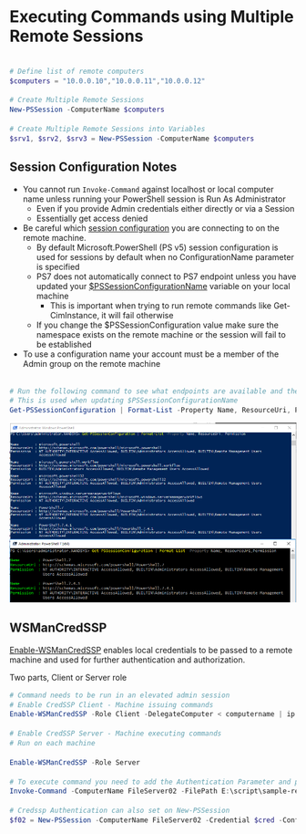 # Executing Commands using Multiple Remote Sessions

```powershell

# Define list of remote computers
$computers = "10.0.0.10","10.0.0.11","10.0.0.12"

# Create Multiple Remote Sessions
New-PSSession -ComputerName $computers

# Create Multiple Remote Sessions into Variables
$srv1, $srv2, $srv3 = New-PSSession -ComputerName $computers

```

## Session Configuration Notes

- You cannot run `Invoke-Command` against localhost or local computer name unless running your PowerShell session is Run As Administrator
  - Even if you provide Admin credentials either directly or via a Session
  - Essentially get access denied
- Be careful which [session configuration](https://learn.microsoft.com/en-us/powershell/module/microsoft.powershell.core/about/about_session_configurations?view=powershell-7.4) you are connecting to on the remote machine.
  - By default Microsoft.PowerShell (PS v5) session configuration is used for sessions by default when no ConfigurationName parameter is specified
  - PS7 does not automatically connect to PS7 endpoint unless you have updated your [$PSSessionConfigurationName](https://learn.microsoft.com/en-us/powershell/module/microsoft.powershell.core/about/about_preference_variables?view=powershell-7.4#pssessionconfigurationname) variable on your local machine
    - This is important when trying to run remote commands like Get-CimInstance, it will fail otherwise
  - If you change the $PSSessionConfiguration value make sure the namespace exists on the remote machine or the session will fail to be established
- To use a configuration name your account must be a member of the Admin group on the remote machine

```powershell

# Run the following command to see what endpoints are available and their ResourceUrl
# This is used when updating $PSSessionConfigurationName
Get-PSSessionConfiguration | Format-List -Property Name, ResourceUri, Permission

```

![alt text](pssession-config-details.png)

## WSManCredSSP

[Enable-WSManCredSSP](https://learn.microsoft.com/en-us/powershell/module/microsoft.wsman.management/enable-wsmancredssp?view=powershell-7.4) enables local credentials to be passed to a remote machine and used for further authentication and authorization.

Two parts, Client or Server role

```powershell
# Command needs to be run in an elevated admin session
# Enable CredSSP Client - Machine issuing commands
Enable-WSManCredSSP -Role Client -DelegateComputer < computername | ip | * >

# Enable CredSSP Server - Machine executing commands
# Run on each machine

Enable-WSManCredSSP -Role Server

# To execute command you need to add the Authentication Parameter and provide credential
Invoke-Command -ComputerName FileServer02 -FilePath E:\script\sample-remoting-script.ps1 -Authentication Credssp -Credential $cred

# Credssp Authentication can also set on New-PSSession
$f02 = New-PSSession -ComputerName FileServer02 -Credential $cred -ConfigurationName PowerShell.7 -Authentication Credssp

```
